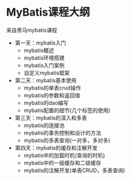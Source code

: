 # MyBatis课程大纲

来自黑马mybatis课程

- 第一天：mybatis入门
  - mybatis概述
  - mybatis环境搭建
  - mybatis入门案例
  - 自定义mybatis框架
- 第二天：mybatis基本使用
  - mybatis的单表crud操作
  - mybatis的参数和返回值
  - mybatis的dao编写
  - mybatis配置的细节(几个标签的使用)
- 第三天：mybatis的深入和多表
  - mybatis的连接池
  - mybatis的事务控制和设计的方法
  - mybatis的多表查询(一对多，多对多)
- 第四天：mybatis的缓存和注解开发
  - mybatis中的加载时机(查询的时机)
  - mybatis中的一级缓存和二级缓存
  - mybatis的注解开发(单表CRUD，多表查询)